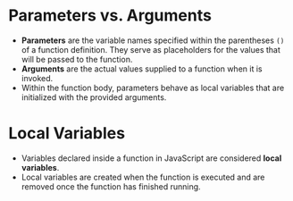 # Parameters vs. Arguments

- **Parameters** are the variable names specified within the parentheses `()` of a function definition. They serve as placeholders for the values that will be passed to the function.
- **Arguments** are the actual values supplied to a function when it is invoked.
- Within the function body, parameters behave as local variables that are initialized with the provided arguments.

# Local Variables

- Variables declared inside a function in JavaScript are considered **local variables**.
- Local variables are created when the function is executed and are removed once the function has finished running.

